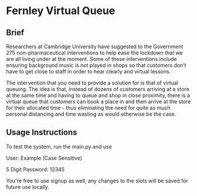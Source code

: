 # Fernley Virtual Queue
## Brief
Researchers at Cambridge University have suggested to the Government 275 non-pharmaceutical interventions to help ease the lockdown that we are all living under at the moment. Some of these interventions include ensuring background music is not played in shops so that customers don’t have to get close to staff in order to hear clearly and virtual lessons.

The intervention that you need to provide a solution for is that of virtual queuing.  The idea is that, instead of dozens of customers arriving at a store at the same time and having to queue and shop in close proximity, there is a virtual queue that customers can book a place in and then arrive at the store for their allocated time - thus eliminating the need for quite as much personal distancing and time wasting as would otherwise be the case.  


## Usage Instructions
To test the system, run the main.py and use

User: Example (Case Sensitive)

5 Digit Password: 12345

You're free to use signup as well, any changes to the slots will be saved for future use locally.
